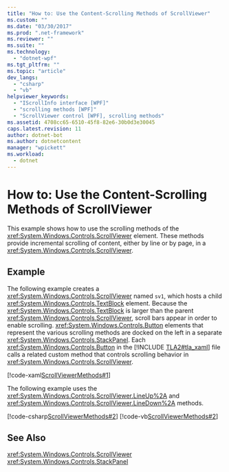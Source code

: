 ```yaml
---
title: "How to: Use the Content-Scrolling Methods of ScrollViewer"
ms.custom: ""
ms.date: "03/30/2017"
ms.prod: ".net-framework"
ms.reviewer: ""
ms.suite: ""
ms.technology: 
  - "dotnet-wpf"
ms.tgt_pltfrm: ""
ms.topic: "article"
dev_langs: 
  - "csharp"
  - "vb"
helpviewer_keywords: 
  - "IScrollInfo interface [WPF]"
  - "scrolling methods [WPF]"
  - "ScrollViewer control [WPF], scrolling methods"
ms.assetid: 4708cc65-6510-45f8-82e6-30b0d3e30045
caps.latest.revision: 11
author: dotnet-bot
ms.author: dotnetcontent
manager: "wpickett"
ms.workload: 
  - dotnet
---
```

# How to: Use the Content-Scrolling Methods of ScrollViewer
This example shows how to use the scrolling methods of the <xref:System.Windows.Controls.ScrollViewer> element. These methods provide incremental scrolling of content, either by line or by page, in a <xref:System.Windows.Controls.ScrollViewer>.  
  
## Example  
 The following example creates a <xref:System.Windows.Controls.ScrollViewer> named `sv1`, which hosts a child <xref:System.Windows.Controls.TextBlock> element. Because the <xref:System.Windows.Controls.TextBlock> is larger than the parent <xref:System.Windows.Controls.ScrollViewer>, scroll bars appear in order to enable scrolling. <xref:System.Windows.Controls.Button> elements that represent the various scrolling methods are docked on the left in a separate <xref:System.Windows.Controls.StackPanel>. Each <xref:System.Windows.Controls.Button> in the [!INCLUDE [TLA2#tla_xaml](../../../../includes/tla2sharptla-xaml-md.md)] file calls a related custom method that controls scrolling behavior in <xref:System.Windows.Controls.ScrollViewer>.  
  
 [!code-xaml[ScrollViewerMethods#1](../../../../samples/snippets/csharp/VS_Snippets_Wpf/ScrollViewerMethods/CSharp/Window1.xaml#1)]  
  
 The following example uses the <xref:System.Windows.Controls.ScrollViewer.LineUp%2A> and <xref:System.Windows.Controls.ScrollViewer.LineDown%2A> methods.  
  
 [!code-csharp[ScrollViewerMethods#2](../../../../samples/snippets/csharp/VS_Snippets_Wpf/ScrollViewerMethods/CSharp/Window1.xaml.cs#2)]
 [!code-vb[ScrollViewerMethods#2](../../../../samples/snippets/visualbasic/VS_Snippets_Wpf/ScrollViewerMethods/VisualBasic/Window1.xaml.vb#2)]  
  
## See Also  
 <xref:System.Windows.Controls.ScrollViewer>  
 <xref:System.Windows.Controls.StackPanel>
